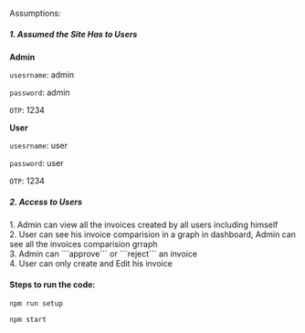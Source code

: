 Assumptions:

<h5>1. Assumed the Site Has to Users</h5>
<b>Admin</b>

```usesrname```: admin

```password```: admin

```OTP```: 1234



<b>User</b>

```usesrname```: user

```password```: user

```OTP```: 1234



<h5>2. Access to Users</h5>
1. Admin can view all the invoices created by all users including himself<br/>
2. User can see his invoice comparision in a graph in dashboard, Admin can see all the invoices comparision grraph<br/>
3. Admin can ```approve``` or ```reject``` an invoice<br/>
4. User can only create and Edit his invoice<br/>



<h4>Steps to run the code:</h4>

```npm run setup```

```npm start```
